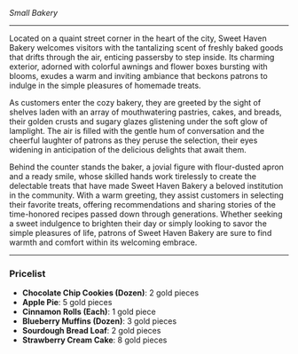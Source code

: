_Small Bakery_

---

Located on a quaint street corner in the heart of the city, Sweet Haven Bakery welcomes visitors with the tantalizing scent of freshly baked goods that drifts through the air, enticing passersby to step inside. Its charming exterior, adorned with colorful awnings and flower boxes bursting with blooms, exudes a warm and inviting ambiance that beckons patrons to indulge in the simple pleasures of homemade treats.

As customers enter the cozy bakery, they are greeted by the sight of shelves laden with an array of mouthwatering pastries, cakes, and breads, their golden crusts and sugary glazes glistening under the soft glow of lamplight. The air is filled with the gentle hum of conversation and the cheerful laughter of patrons as they peruse the selection, their eyes widening in anticipation of the delicious delights that await them.

Behind the counter stands the baker, a jovial figure with flour-dusted apron and a ready smile, whose skilled hands work tirelessly to create the delectable treats that have made Sweet Haven Bakery a beloved institution in the community. With a warm greeting, they assist customers in selecting their favorite treats, offering recommendations and sharing stories of the time-honored recipes passed down through generations. Whether seeking a sweet indulgence to brighten their day or simply looking to savor the simple pleasures of life, patrons of Sweet Haven Bakery are sure to find warmth and comfort within its welcoming embrace.

---

### Pricelist

- **Chocolate Chip Cookies (Dozen)**: 2 gold pieces
- **Apple Pie**: 5 gold pieces
- **Cinnamon Rolls (Each)**: 1 gold piece
- **Blueberry Muffins (Dozen)**: 3 gold pieces
- **Sourdough Bread Loaf**: 2 gold pieces
- **Strawberry Cream Cake**: 8 gold pieces

